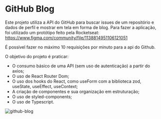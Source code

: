 # GitHub Blog
Este projeto utiliza a API do GitHub para buscar issues de um repositório e dados de perfil e mostrar em tela em forma de blog. Para fazer a aplicação, foi utilizado um protótipo feito pela Rocketseat:  https://www.figma.com/community/file/1138814951106121051

É possível fazer no máximo 10 requisições por minuto para a api do Github.

O objetivo do projeto é praticar:
- O consumo básico de uma API (sem uso de autenticação) a partir do axios;
- O uso de React Router Dom;
- O uso dos hooks do React, como useForm com a biblioteca zod, useState, useEffect, useContext;
- A criação de componentes e sua organização em estruturação;
- O uso de styled-components;
- O uso de Typescript.

![github-blog](https://github.com/isaqueback/github-blog/assets/57162541/04638ac3-9e63-4765-b7c5-13ef94250dbe)

